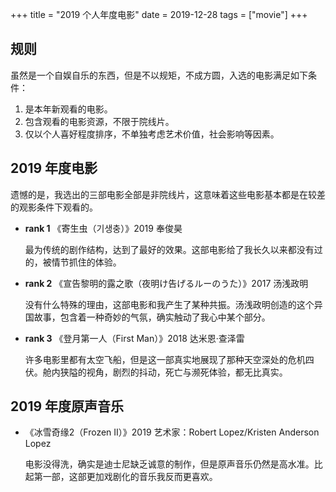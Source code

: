 +++
title = "2019 个人年度电影"
date = 2019-12-28
tags = ["movie"]
+++

## 规则

虽然是一个自娱自乐的东西，但是不以规矩，不成方圆，入选的电影满足如下条件：

1. 是本年新观看的电影。
2. 包含观看的电影资源，不限于院线片。
3. 仅以个人喜好程度排序，不单独考虑艺术价值，社会影响等因素。

## 2019 年度电影

遗憾的是，我选出的三部电影全部是非院线片，这意味着这些电影基本都是在较差的观影条件下观看的。

- **rank 1** 《寄生虫（기생충）》2019 奉俊昊

  最为传统的剧作结构，达到了最好的效果。这部电影给了我长久以来都没有过的，被情节抓住的体验。

- **rank 2** 《宣告黎明的露之歌（夜明け告げるルーのうた）》2017 汤浅政明

  没有什么特殊的理由，这部电影和我产生了某种共振。汤浅政明创造的这个异国故事，包含着一种奇妙的气氛，确实触动了我心中某个部分。

- **rank 3** 《登月第一人（First Man）》2018 达米恩·查泽雷

  许多电影里都有太空飞船，但是这一部真实地展现了那种天空深处的危机四伏。舱内狭隘的视角，剧烈的抖动，死亡与濒死体验，都无比真实。

## 2019 年度原声音乐

- 《冰雪奇缘2（Frozen II）》2019 艺术家：Robert Lopez/Kristen Anderson Lopez

  电影没得洗，确实是迪士尼缺乏诚意的制作，但是原声音乐仍然是高水准。比起第一部，这部更加戏剧化的音乐我反而更喜欢。

